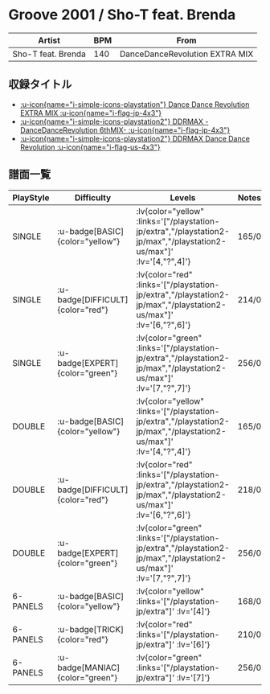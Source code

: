 # Groove 2001 / Sho-T feat. Brenda

|Artist|BPM|From|
|------|---|----|
|Sho-T feat. Brenda|140|DanceDanceRevolution EXTRA MIX|

## 収録タイトル

- [ :u-icon{name="i-simple-icons-playstation"} Dance Dance Revolution EXTRA MIX :u-icon{name="i-flag-jp-4x3"} ](/playstation-jp/extra)
- [ :u-icon{name="i-simple-icons-playstation2"} DDRMAX -DanceDanceRevolution 6thMIX- :u-icon{name="i-flag-jp-4x3"} ](/playstation2-jp/max)
- [ :u-icon{name="i-simple-icons-playstation2"} DDRMAX Dance Dance Revolution :u-icon{name="i-flag-us-4x3"} ](/playstation2-us/max)

## 譜面一覧

|PlayStyle|Difficulty|Levels|Notes|Movie|
|---------|----------|------|-----|-----|
|SINGLE| :u-badge[BASIC]{color="yellow"} | :lv{color="yellow" :links='["/playstation-jp/extra","/playstation2-jp/max","/playstation2-us/max"]' :lv='[4,"?",4]'} |165/0||
|SINGLE| :u-badge[DIFFICULT]{color="red"} | :lv{color="red" :links='["/playstation-jp/extra","/playstation2-jp/max","/playstation2-us/max"]' :lv='[6,"?",6]'} |214/0||
|SINGLE| :u-badge[EXPERT]{color="green"} | :lv{color="green" :links='["/playstation-jp/extra","/playstation2-jp/max","/playstation2-us/max"]' :lv='[7,"?",7]'} |256/0||
|DOUBLE| :u-badge[BASIC]{color="yellow"} | :lv{color="yellow" :links='["/playstation-jp/extra","/playstation2-jp/max","/playstation2-us/max"]' :lv='[4,"?",4]'} |165/0||
|DOUBLE| :u-badge[DIFFICULT]{color="red"} | :lv{color="red" :links='["/playstation-jp/extra","/playstation2-jp/max","/playstation2-us/max"]' :lv='[6,"?",6]'} |218/0||
|DOUBLE| :u-badge[EXPERT]{color="green"} | :lv{color="green" :links='["/playstation-jp/extra","/playstation2-jp/max","/playstation2-us/max"]' :lv='[7,"?",7]'} |256/0||
|6-PANELS| :u-badge[BASIC]{color="yellow"} | :lv{color="yellow" :links='["/playstation-jp/extra"]' :lv='[4]'} |168/0||
|6-PANELS| :u-badge[TRICK]{color="red"} | :lv{color="red" :links='["/playstation-jp/extra"]' :lv='[6]'} |210/0||
|6-PANELS| :u-badge[MANIAC]{color="green"} | :lv{color="green" :links='["/playstation-jp/extra"]' :lv='[7]'} |256/0||
